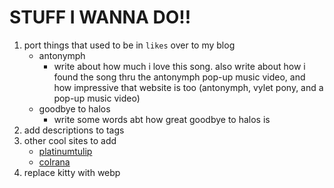 # STUFF I WANNA DO!!

1) port things that used to be in `likes` over to my blog
    - antonymph
        - write about how much i love this song. also write about how i found the song thru the antonymph pop-up music video, and how impressive that website is too (antonymph, vylet pony, and a pop-up music video)
    - goodbye to halos
        - write some words abt how great goodbye to halos is
2) add descriptions to tags
3) other cool sites to add
    - [platinumtulip](https://platinumtulip.garden/)
    - [colrana](https://colrana.neocities.org/)
4) replace kitty with webp